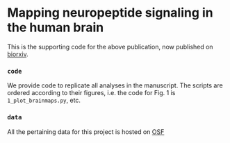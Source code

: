 # Mapping neuropeptide signaling in the human brain
This is the supporting code for the above publication, now published on [biorxiv](https://doi.org/10.1101/2024.12.11.627947).

### `code`
We provide code to replicate all analyses in the manuscript. The scripts are ordered according to their figures, i.e. the code for Fig. 1 is `1_plot_brainmaps.py`, etc.

### `data`
All the pertaining data for this project is hosted on [OSF](https://osf.io/4rsz9/)

